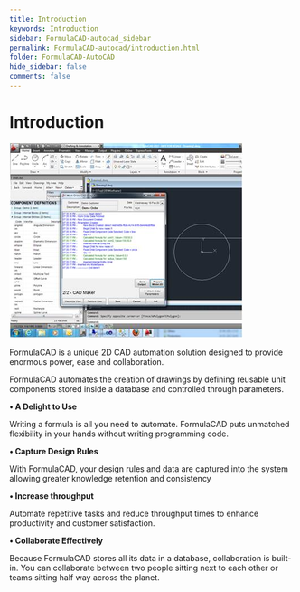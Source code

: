 ```yaml
---
title: Introduction
keywords: Introduction
sidebar: FormulaCAD-autocad_sidebar
permalink: FormulaCAD-autocad/introduction.html
folder: FormulaCAD-AutoCAD
hide_sidebar: false
comments: false
---
```

# Introduction

![](/images/introduction.jpg)

FormulaCAD is a unique 2D CAD automation solution designed to provide enormous power, ease and collaboration.

FormulaCAD automates the creation of drawings by defining reusable unit components stored inside a database and controlled through parameters.

**• A Delight to Use**

Writing a formula is all you need to automate. FormulaCAD puts unmatched flexibility in your hands without writing programming code.

**• Capture Design Rules**

With FormulaCAD, your design rules and data are captured into the system allowing greater knowledge retention and consistency

**• Increase throughput**

Automate repetitive tasks and reduce throughput times to enhance productivity and customer satisfaction.

**• Collaborate Effectively**

Because FormulaCAD stores all its data in a database, collaboration is built-in. You can collaborate between two people sitting next to each other or teams sitting half way across the planet.

